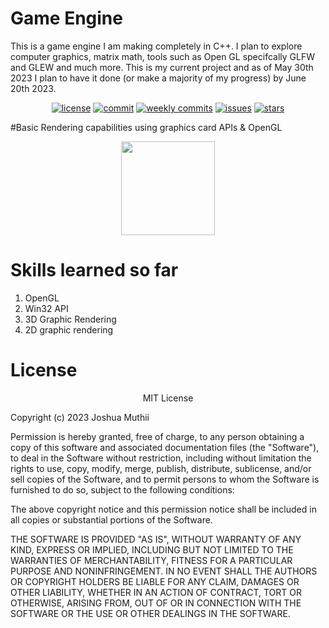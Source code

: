 # Game Engine

This is a game engine I am making completely in C++. I plan to explore computer graphics, matrix math, tools such as Open GL specifcally GLFW and GLEW and much more. This is my current project and as of May 30th 2023  I plan to have it done (or make a majority of my progress) by June 20th 2023.



<div align="center">
  
  <a href="">![license](https://img.shields.io/github/license/Jkm036/GameEngine)</a>
  <a href="">![commit](https://img.shields.io/github/last-commit/Jkm036/GameEngine)</a>
   <a href="">![weekly commits](https://img.shields.io/github/commit-activity/w/Jkm036/GameEngine)</a>
  <a href="">![issues](https://img.shields.io/github/issues/Jkm036/GameEngine)</a>
  <a href="">![stars](https://img.shields.io/github/stars/Jkm036/GameEngine?style=social)</a>
  
</div>

#Basic Rendering capabilities using graphics card APIs & OpenGL
<div align="center" >
<img src="https://user-images.githubusercontent.com/93635097/242000402-9910d0c8-f42a-4a7a-bfeb-12cddd2ec10a.png" height="150px" />
</div>


# Skills learned so far
1. OpenGL
2. Win32 API
3. 3D Graphic Rendering
4. 2D graphic rendering 


# License
<p align="center">
MIT License

Copyright (c) 2023 Joshua Muthii

Permission is hereby granted, free of charge, to any person obtaining a copy
of this software and associated documentation files (the "Software"), to deal
in the Software without restriction, including without limitation the rights
to use, copy, modify, merge, publish, distribute, sublicense, and/or sell
copies of the Software, and to permit persons to whom the Software is
furnished to do so, subject to the following conditions:

The above copyright notice and this permission notice shall be included in all
copies or substantial portions of the Software.

THE SOFTWARE IS PROVIDED "AS IS", WITHOUT WARRANTY OF ANY KIND, EXPRESS OR
IMPLIED, INCLUDING BUT NOT LIMITED TO THE WARRANTIES OF MERCHANTABILITY,
FITNESS FOR A PARTICULAR PURPOSE AND NONINFRINGEMENT. IN NO EVENT SHALL THE
AUTHORS OR COPYRIGHT HOLDERS BE LIABLE FOR ANY CLAIM, DAMAGES OR OTHER
LIABILITY, WHETHER IN AN ACTION OF CONTRACT, TORT OR OTHERWISE, ARISING FROM,
OUT OF OR IN CONNECTION WITH THE SOFTWARE OR THE USE OR OTHER DEALINGS IN THE
SOFTWARE.
</p>
